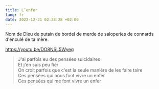 ```yaml
---
title: L’enfer
lang: fr
date: 2022-12-31 02:38:28 +02:00
---
```


Nom de Dieu de putain de bordel de merde de saloperies de connards d'enculé de ta mère.

<https://youtu.be/DO8NSL5Wyeg>

> J'ai parfois eu des pensées suicidaires<br>
> Et j'en suis peu fier<br>
> On croit parfois que c'est la seule manière de les faire taire<br>
> Ces pensées qui nous font vivre un enfer<br>
> Ces pensées qui me font vivre un enfer
